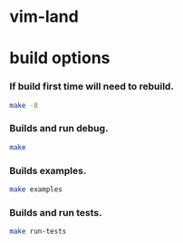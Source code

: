 # vim-land

# build options

### If build first time will need to rebuild.
```sh
make -B
```

### Builds and run debug.
```sh
make
```

### Builds examples.
```sh
make examples
```

### Builds and run tests.
```sh
make run-tests
```

